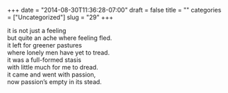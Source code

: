 +++
date = "2014-08-30T11:36:28-07:00"
draft = false
title = ""
categories = ["Uncategorized"]
slug = "29"
+++

<p>it is not just a feeling <br />but quite an ache where feeling fled.<br />it left for greener pastures<br />where lonely men have yet to tread.<br />it was a full-formed stasis<br />with little much for me to dread.<br />it came and went with passion,<br />now passion’s empty in its stead.</p>

